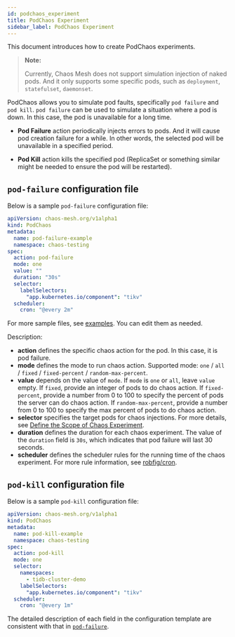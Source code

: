 ```yaml
---
id: podchaos_experiment
title: PodChaos Experiment
sidebar_label: PodChaos Experiment
---
```


This document introduces how to create PodChaos experiments.

> **Note:**
>
> Currently, Chaos Mesh does not support simulation injection of naked pods. And it only supports some specific pods, such as `deployment`, `statefulset`, `daemonset`.

PodChaos allows you to simulate pod faults, specifically `pod failure` and `pod kill`. `pod failure` can be used to simulate a situation where a pod is down. In this case, the pod is unavailable for a long time.

- **Pod Failure** action periodically injects errors to pods. And it will cause pod creation failure for a while. In other words, the selected pod will be unavailable in a specified period.

- **Pod Kill** action kills the specified pod (ReplicaSet or something similar might be needed to ensure the pod will be restarted).

## `pod-failure` configuration file

Below is a sample `pod-failure` configuration file:

```yaml
apiVersion: chaos-mesh.org/v1alpha1
kind: PodChaos
metadata:
  name: pod-failure-example
  namespace: chaos-testing
spec:
  action: pod-failure
  mode: one
  value: ""
  duration: "30s"
  selector:
    labelSelectors:
      "app.kubernetes.io/component": "tikv"
  scheduler:
    cron: "@every 2m"
```

For more sample files, see [examples](https://github.com/chaos-mesh/chaos-mesh/tree/master/examples). You can edit them as needed.

Description:

* **action** defines the specific chaos action for the pod. In this case, it is pod failure.
* **mode** defines the mode to run chaos action. Supported mode: `one` / `all` / `fixed` / `fixed-percent` / `random-max-percent`.
* **value** depends on the value of `mode`. If `mode` is `one` or `all`, leave `value` empty. If `fixed`, provide an integer of pods to do chaos action. If `fixed-percent`, provide a number from 0 to 100 to specify the percent of pods the server can do chaos action. If `random-max-percent`, provide a number from 0 to 100 to specify the max percent of pods to do chaos action.
* **selector** specifies the target pods for chaos injections. For more details, see [Define the Scope of Chaos Experiment](experiment_scope.md).
* **duration** defines the duration for each chaos experiment. The value of the `duration` field is `30s`, which indicates that pod failure will last 30 seconds.
* **scheduler** defines the scheduler rules for the running time of the chaos experiment. For more rule information, see [robfig/cron](https://godoc.org/github.com/robfig/cron).

## `pod-kill` configuration file

Below is a sample `pod-kill` configuration file:

```yaml
apiVersion: chaos-mesh.org/v1alpha1
kind: PodChaos
metadata:
  name: pod-kill-example
  namespace: chaos-testing
spec:
  action: pod-kill
  mode: one
  selector:
    namespaces:
      - tidb-cluster-demo
    labelSelectors:
      "app.kubernetes.io/component": "tikv"
  scheduler:
    cron: "@every 1m"
```

The detailed description of each field in the configuration template are consistent with that in [`pod-failure`](#pod-failure-configuration-file).
